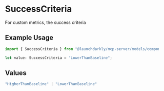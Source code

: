 # SuccessCriteria

For custom metrics, the success criteria

## Example Usage

```typescript
import { SuccessCriteria } from "@launchdarkly/mcp-server/models/components";

let value: SuccessCriteria = "LowerThanBaseline";
```

## Values

```typescript
"HigherThanBaseline" | "LowerThanBaseline"
```